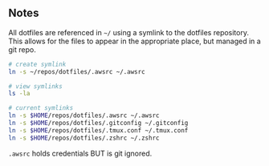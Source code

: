 ## Notes
All dotfiles are referenced in `~/` using a symlink to the dotfiles repository. This allows for the files to appear in the appropriate place, but managed in a git repo.

```sh
# create symlink
ln -s ~/repos/dotfiles/.awsrc ~/.awsrc
```

```sh
# view symlinks
ls -la
```

```sh
# current symlinks
ln -s $HOME/repos/dotfiles/.awsrc ~/.awsrc
ln -s $HOME/repos/dotfiles/.gitconfig ~/.gitconfig
ln -s $HOME/repos/dotfiles/.tmux.conf ~/.tmux.conf
ln -s $HOME/repos/dotfiles/.zshrc ~/.zshrc
```

`.awsrc` holds credentials BUT is git ignored.
